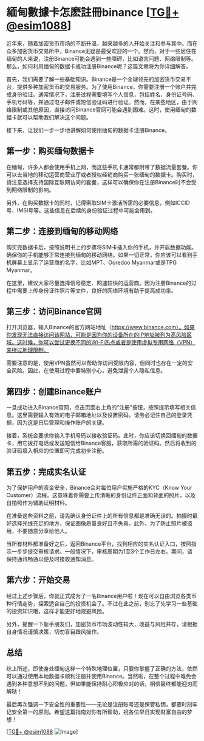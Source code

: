 # 緬甸數據卡怎麽註冊binance [[TG💪+ @esim1088](https://t.me/s/esim1088)]

近年来，随着加密货币市场的不断升温，越来越多的人开始关注和参与其中。而在众多加密货币交易所中，Binance无疑是最受欢迎的一个。然而，对于一些居住在缅甸的人来说，注册Binance可能会遇到一些障碍，比如语言问题、网络限制等。那么，如何利用缅甸的数据卡成功注册Binance呢？这篇文章将为你详细解答。

首先，我们需要了解一些基础知识。Binance是一个全球领先的加密货币交易平台，提供多种加密货币的交易服务。为了使用Binance，你需要注册一个账户并完成身份验证。通常情况下，注册过程需要填写个人信息，包括姓名、身份证号码、手机号码等，并通过电子邮件或短信验证码进行验证。然而，在某些地区，由于网络限制或其他原因，直接访问Binance官网可能会遇到困难。这时，使用缅甸的数据卡就可以帮助我们解决这个问题。

接下来，让我们一步一步地讲解如何使用缅甸的数据卡注册Binance。

## 第一步：购买缅甸数据卡

在缅甸，许多人都会使用手机上网，而这些手机卡通常都附带了数据流量套餐。你可以去当地的移动运营商营业厅或者授权经销商购买一张缅甸的数据卡。购买时，请注意选择支持国际互联网访问的套餐，这样可以确保你在注册Binance时不会受到网络限制的影响。

另外，在购买数据卡的同时，记得索取SIM卡激活所需的必要信息，例如ICCID号、IMSI号等。这些信息在后续的身份验证过程中可能会用到。

## 第二步：连接到缅甸的移动网络

购买完数据卡后，按照说明书上的步骤将SIM卡插入你的手机，并开启数据功能。确保你的手机能够正常连接到缅甸的移动网络。如果一切正常，你应该可以看到手机屏幕上显示了运营商的名字，比如MPT、Ooredoo Myanmar或是TPG Myanmar。

在这里，建议大家尽量选择信号稳定、网速较快的运营商。因为注册Binance的过程中需要上传身份证件照片等文件，良好的网络环境有助于提高成功率。

## 第三步：访问Binance官网

打开浏览器，输入Binance的官方网站地址（https://www.binance.com）。如果你发现无法直接访问该网站，可能是因为你的设备所在的IP地址被列为高风险区域。这时候，你可以尝试更换不同的Wi-Fi热点或者是使用虚拟专用网络（VPN）来绕过地理限制。

需要注意的是，使用VPN虽然可以帮助你访问受限内容，但同时也存在一定的安全风险。因此，在使用过程中要特别小心，避免泄露个人隐私信息。

## 第四步：创建Binance账户

一旦成功进入Binance官网，点击页面右上角的“注册”按钮，按照提示填写相关信息。这里需要输入有效的电子邮箱地址以及设置密码。请务必记住自己的登录凭据，因为这是日后管理和操作账户的关键。

接着，系统会要求你输入手机号码以接收验证码。此时，你应该切换回缅甸的数据卡，用它拨打电话或发送短信给Binance客服，获取所需的验证码。然后将收到的验证码填入相应的位置即可完成初步注册。

## 第五步：完成实名认证

为了保护用户的资金安全，Binance会对每位用户实施严格的KYC（Know Your Customer）流程。这意味着你需要上传清晰的身份证件正面和背面的照片，以及自拍照作为辅助证明材料。

在准备这些资料之前，请先确认身份证件上的所有信息都是准确无误的。拍摄时最好选择光线充足的地方，保证图像质量良好且不失真。此外，为了防止照片被盗用，不要随意分享给他人。

当所有材料都准备好之后，返回Binance平台，找到相应的实名认证入口，按照指示一步步提交审核请求。一般情况下，审核周期为1至3个工作日左右。期间，请保持通讯畅通以便及时接收通知消息。

## 第六步：开始交易

经过上述步骤后，你就正式成为了一名Binance用户啦！现在可以自由浏览各类币种行情走势，探索适合自己的投资机会了。不过在此之前，别忘了先学习一些基础的投资知识哦，这样才能更好地规避风险。

另外，提醒一下新手朋友们，加密货币市场波动性较大，收益与风险并存，请根据自身情况谨慎决策，切勿盲目跟风操作。

## 总结

综上所述，即使身处缅甸这样一个特殊地理位置，只要你掌握了正确的方法，依然可以通过使用本地数据卡顺利注册并使用Binance。当然啦，在整个过程中难免会遇到各种意想不到的问题，但如果能保持耐心积极应对的话，相信最终都能迎刃而解哒！

最后再次强调一下安全性的重要性——无论是注册账号还是保管私钥，都要时刻牢记安全第一的原则。希望这篇指南对你有所帮助，祝各位早日实现财富自由的梦想！

[[TG💪+ @esim1088](https://t.me/s/esim1088) ![Image](https://i.postimg.cc/4NQfJmqS/Snipaste-2025-05-13-00-14-12.png)]